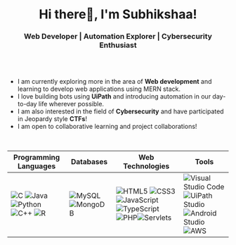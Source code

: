 <h1 align="center">Hi there👋, I'm Subhikshaa!</h1>
<h3 align="center">Web Developer | Automation Explorer | Cybersecurity Enthusiast</h3>
<br /><br />

- I am currently exploring more in the area of **Web development** and learning to develop web applications using MERN stack.
- I love building bots using **UiPath** and introducing automation in our day-to-day life wherever possible.
- I am also interested in the field of **Cybersecurity** and have participated in Jeopardy style **CTFs**!
- I am open to collaborative learning and project collaborations!

<br />

| Programming Languages | Databases | Web Technologies | Tools |
|-----------------------|-----------|------------------|-------|
| ![C](https://img.shields.io/badge/c-%2300599C.svg?style=for-the-badge&logo=c&logoColor=white) ![Java](https://img.shields.io/badge/java-%23ED8B00.svg?style=for-the-badge&logo=openjdk&logoColor=white)![Python](https://img.shields.io/badge/python-3670A0?style=for-the-badge&logo=python&logoColor=ffdd54) ![C++](https://img.shields.io/badge/c++-%2300599C.svg?style=for-the-badge&logo=c%2B%2B&logoColor=white) ![R](https://img.shields.io/badge/r-%23276DC3.svg?style=for-the-badge&logo=r&logoColor=white) | ![MySQL](https://img.shields.io/badge/mysql-%2300000f.svg?style=for-the-badge&logo=mysql&logoColor=white) ![MongoDB](https://img.shields.io/badge/MongoDB-%234ea94b.svg?style=for-the-badge&logo=mongodb&logoColor=white) | ![HTML5](https://img.shields.io/badge/html5-%23E34F26.svg?style=for-the-badge&logo=html5&logoColor=white) ![CSS3](https://img.shields.io/badge/css3-%231572B6.svg?style=for-the-badge&logo=css3&logoColor=white) ![JavaScript](https://img.shields.io/badge/javascript-%23323330.svg?style=for-the-badge&logo=javascript&logoColor=%23F7DF1E) ![TypeScript](https://img.shields.io/badge/typescript-%23007ACC.svg?style=for-the-badge&logo=typescript&logoColor=white) ![PHP](https://img.shields.io/badge/php-%23777BB4.svg?style=for-the-badge&logo=php&logoColor=white)![Servlets](https://img.shields.io/badge/servlets-yellow?style=for-the-badge) | ![Visual Studio Code](https://img.shields.io/badge/Visual%20Studio%20Code-007ACC?style=for-the-badge&logo=visual-studio-code&logoColor=white)![UiPath Studio](https://img.shields.io/badge/uipath_studio-orange?style=for-the-badge)![Android Studio](https://img.shields.io/badge/Android_Studio-white?style=for-the-badge&logo=android&labelColor=white)![AWS](https://img.shields.io/badge/AWS-%23FF9900.svg?style=for-the-badge&logo=amazon-aws&logoColor=white)  |



